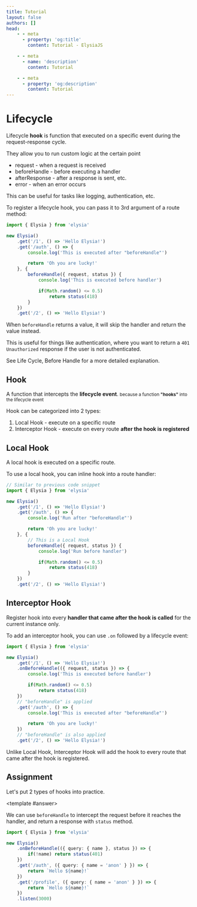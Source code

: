 ```yaml
---
title: Tutorial
layout: false
authors: []
head:
    - - meta
      - property: 'og:title'
        content: Tutorial - ElysiaJS

    - - meta
      - name: 'description'
        content: Tutorial

    - - meta
      - property: 'og:description'
        content: Tutorial
---
```


<script setup lang="ts">
import { Elysia } from 'elysia'

import Editor from '../../../components/xiao/playground/playground.vue'
import DocLink from '../../../components/xiao/doc-link/doc-link.vue'

import { code, testcases } from './data'
</script>

<Editor :code="code" :testcases="testcases">

# Lifecycle

Lifecycle **hook** is function that executed on a specific event during the request-response cycle.

They allow you to run custom logic at the certain point
- <DocLink href="/essential/life-cycle#request">request</DocLink> - when a request is received
- <DocLink href="/essential/life-cycle#before-handle">beforeHandle</DocLink> - before executing a handler
- <DocLink href="/essential/life-cycle#after-response">afterResponse</DocLink> - after a response is sent, etc.
- <DocLink href="/essential/life-cycle#on-error-error-handling">error</DocLink> - when an error occurs

This can be useful for tasks like logging, authentication, etc.

To register a lifecycle hook, you can pass it to 3rd argument of a route method:

```typescript
import { Elysia } from 'elysia'

new Elysia()
	.get('/1', () => 'Hello Elysia!')
	.get('/auth', () => {
		console.log('This is executed after "beforeHandle"')

		return 'Oh you are lucky!'
	}, {
		beforeHandle({ request, status }) {
			console.log('This is executed before handler')

			if(Math.random() <= 0.5)
				return status(418)
		}
	})
	.get('/2', () => 'Hello Elysia!')
```

When `beforeHandle` returns a value, it will skip the handler and return the value instead.

This is useful for things like authentication, where you want to return a `401 Unauthorized` response if the user is not authenticated.

See <DocLink href="/essential/life-cycle">Life Cycle</DocLink>, <DocLink href="/essential/life-cycle#before-handle">Before Handle</DocLink> for a more detailed explanation.

## Hook

A function that intercepts the **lifecycle event**. <small>because a function **"hooks"** into the lifecycle event</small>

Hook can be categorized into 2 types:

1. <DocLink href="/essential/life-cycle#local-hook">Local Hook</DocLink> - execute on a specific route
2. <DocLink href="/essential/life-cycle#interceptor-hook">Interceptor Hook</DocLink> - execute on every route **after the hook is registered**

## Local Hook

A local hook is executed on a specific route.

To use a local hook, you can inline hook into a route handler:

```typescript
// Similar to previous code snippet
import { Elysia } from 'elysia'

new Elysia()
	.get('/1', () => 'Hello Elysia!')
	.get('/auth', () => {
		console.log('Run after "beforeHandle"')

		return 'Oh you are lucky!'
	}, {
		// This is a Local Hook
		beforeHandle({ request, status }) {
			console.log('Run before handler')

			if(Math.random() <= 0.5)
				return status(418)
		}
	})
	.get('/2', () => 'Hello Elysia!')
```

## Interceptor Hook

Register hook into every **handler that came after the hook is called** for the current instance only.

To add an interceptor hook, you can use `.on` followed by a lifecycle event:

```typescript
import { Elysia } from 'elysia'

new Elysia()
	.get('/1', () => 'Hello Elysia!')
	.onBeforeHandle(({ request, status }) => {
		console.log('This is executed before handler')

		if(Math.random() <= 0.5)
			return status(418)
	})
	// "beforeHandle" is applied
	.get('/auth', () => {
		console.log('This is executed after "beforeHandle"')

		return 'Oh you are lucky!'
	})
	// "beforeHandle" is also applied
	.get('/2', () => 'Hello Elysia!')
```

Unlike Local Hook, Interceptor Hook will add the hook to every route that came after the hook is registered.

## Assignment

Let's put 2 types of hooks into practice.

<template #answer>

We can use `beforeHandle` to intercept the request before it reaches the handler, and return a response with `status` method.

```typescript
import { Elysia } from 'elysia'

new Elysia()
	.onBeforeHandle(({ query: { name }, status }) => {
		if(!name) return status(401)
	})
	.get('/auth', ({ query: { name = 'anon' } }) => {
		return `Hello ${name}!`
	})
	.get('/profile', ({ query: { name = 'anon' } }) => {
		return `Hello ${name}!`
	})
	.listen(3000)
```

</template>

</Editor>
